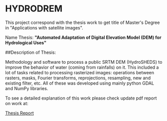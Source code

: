 # HYDRODREM

This project correspond with the thesis work to get title of Master's 
Degree in "Applications with satellite images".

Name Thesis: **"Automated Adaptation of Digital Elevation Model (DEM) for 
Hydrological Uses"**

##Description of Thesis: 

Methodology and software to process a public SRTM DEM (HydroSHEDS) to 
improve the behavior of water (coming from rainfalls) on it. This included a
lot of tasks related to processing rasterized images: operations between 
rasters, masks, Fourier transforms, reprojections, resampling, new and existing 
filter, etc. All of these was developed using mainly python GDAL and NumPy libraries. 


To see a detailed explanation of this work please check update pdf report on
 work at:

[Thesis Report](https://github.com/CGuerreroCordova/DEMProcPy/blob/master/doc/Latex/template_tesis_mearte.pdf)

